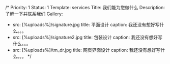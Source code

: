 /*
Priority: 1
Status: 1
Template: services
Title: 我们能为您做什么
Description: 了解一下并联系我们
Gallery:
- src: [%uploads%]/signature.jpg
  title: 平面设计
  caption: 我还没有想好写什么。。。
- src: [%uploads%]/signature2.jpg
  title: 包装设计
  caption: 我还没有想好写什么。。。
- src: [%uploads%]/tm_dr.jpg
  title: 网页界面设计
  caption: 我还没有想好写什么。。。
*/
